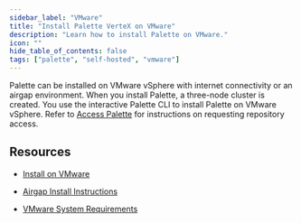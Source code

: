 ```yaml
---
sidebar_label: "VMware"
title: "Install Palette VerteX on VMware"
description: "Learn how to install Palette on VMware."
icon: ""
hide_table_of_contents: false
tags: ["palette", "self-hosted", "vmware"]
---
```





Palette can be installed on VMware vSphere with internet connectivity or an airgap environment. When you install Palette, a three-node cluster is created. You use the interactive Palette CLI to install Palette on VMware vSphere. Refer to [Access Palette](../../enterprise-version.md#access-palette) for instructions on requesting repository access.

## Resources

- [Install on VMware](install.md)


- [Airgap Install Instructions](airgap-instructions.md)


- [VMware System Requirements](vmware-system-requirements.md)
   